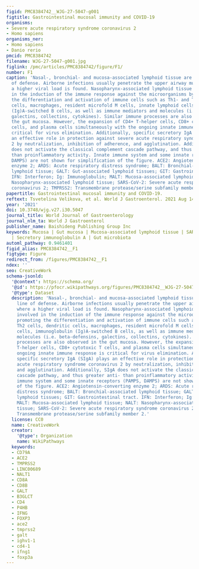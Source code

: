 ```yaml
---
figid: PMC8384742__WJG-27-5047-g001
figtitle: Gastrointestinal mucosal immunity and COVID-19
organisms:
- Severe acute respiratory syndrome coronavirus 2
- Homo sapiens
organisms_ner:
- Homo sapiens
- Danio rerio
pmcid: PMC8384742
filename: WJG-27-5047-g001.jpg
figlink: /pmc/articles/PMC8384742/figure/F1/
number: F1
caption: 'Nasal-, bronchial- and mucosa-associated lymphoid tissue are the first line
  of defense. Airborne infections usually penetrate the upper airway mucosa, where
  a higher viral load is found. Nasopharynx-associated lymphoid tissue is involved
  in the induction of the immune response against the microorganisms by promoting
  the differentiation and activation of immune cells such as Th1- and Th2 cells, dendritic
  cells, macrophages, resident microfold M cells, innate lymphoid cells, immunoglobulin
  (Ig)A-switched B cells, as well as immune mediators and molecules (i.e. beta-defensins,
  galectins, collectins, cytokines). Similar immune processes are also observed in
  the gut mucosa. However, the expansion of CD4+ T-helper cells, CD8+ cytotoxic T
  cells, and plasma cells simultaneously with the ongoing innate immune response is
  critical for virus elimination. Additionally, specific secretory IgA (SIgA) plays
  an effective role in protection against severe acute respiratory syndrome coronavirus
  2 by neutralization, inhibition of adherence, and agglutination. Additionally, SIgA
  does not activate the classical complement cascade pathway, and thus greater anti-
  than proinflammatory activity. Innate immune system and some innate receptors (PAMPS,
  DAMPS) are not shown for simplification of the figure. ACE2: Angiotensin-converting
  enzyme 2; ARDS: Acute respiratory distress syndrome; BALT: Bronchial-associated
  lymphoid tissue; GALT: Gut-associated lymphoid tissues; GIT: Gastrointestinal tract.
  IFN: Interferon; Ig: Immunoglobulin; MALT: Mucosa-associated lymphoid tissue; NALT:
  Nasopharynx-associated lymphoid tissue; SARS-CoV-2: Severe acute respiratory syndrome
  coronavirus 2; TMPRSS2: Transmembrane protease/serine subfamily member 2.'
papertitle: Gastrointestinal mucosal immunity and COVID-19.
reftext: Tsvetelina Velikova, et al. World J Gastroenterol. 2021 Aug 14;27(30):5047-5059.
year: '2021'
doi: 10.3748/wjg.v27.i30.5047
journal_title: World Journal of Gastroenterology
journal_nlm_ta: World J Gastroenterol
publisher_name: Baishideng Publishing Group Inc
keywords: Mucosa | Gut mucosa | Mucosa-associated lymphoid tissue | SARS-CoV-2 | COVID-19
  | Secretory immunoglobulin A | Gut microbiota
automl_pathway: 0.9461401
figid_alias: PMC8384742__F1
figtype: Figure
redirect_from: /figures/PMC8384742__F1
ndex: ''
seo: CreativeWork
schema-jsonld:
  '@context': https://schema.org/
  '@id': https://pfocr.wikipathways.org/figures/PMC8384742__WJG-27-5047-g001.html
  '@type': Dataset
  description: 'Nasal-, bronchial- and mucosa-associated lymphoid tissue are the first
    line of defense. Airborne infections usually penetrate the upper airway mucosa,
    where a higher viral load is found. Nasopharynx-associated lymphoid tissue is
    involved in the induction of the immune response against the microorganisms by
    promoting the differentiation and activation of immune cells such as Th1- and
    Th2 cells, dendritic cells, macrophages, resident microfold M cells, innate lymphoid
    cells, immunoglobulin (Ig)A-switched B cells, as well as immune mediators and
    molecules (i.e. beta-defensins, galectins, collectins, cytokines). Similar immune
    processes are also observed in the gut mucosa. However, the expansion of CD4+
    T-helper cells, CD8+ cytotoxic T cells, and plasma cells simultaneously with the
    ongoing innate immune response is critical for virus elimination. Additionally,
    specific secretory IgA (SIgA) plays an effective role in protection against severe
    acute respiratory syndrome coronavirus 2 by neutralization, inhibition of adherence,
    and agglutination. Additionally, SIgA does not activate the classical complement
    cascade pathway, and thus greater anti- than proinflammatory activity. Innate
    immune system and some innate receptors (PAMPS, DAMPS) are not shown for simplification
    of the figure. ACE2: Angiotensin-converting enzyme 2; ARDS: Acute respiratory
    distress syndrome; BALT: Bronchial-associated lymphoid tissue; GALT: Gut-associated
    lymphoid tissues; GIT: Gastrointestinal tract. IFN: Interferon; Ig: Immunoglobulin;
    MALT: Mucosa-associated lymphoid tissue; NALT: Nasopharynx-associated lymphoid
    tissue; SARS-CoV-2: Severe acute respiratory syndrome coronavirus 2; TMPRSS2:
    Transmembrane protease/serine subfamily member 2.'
  license: CC0
  name: CreativeWork
  creator:
    '@type': Organization
    name: WikiPathways
  keywords:
  - CD79A
  - ACE2
  - TMPRSS2
  - LINC00689
  - NALT1
  - CD8A
  - CD8B
  - GALT
  - B3GLCT
  - CD4
  - P4HB
  - IFNG
  - FOXP3
  - ace2
  - tmprss2
  - galt
  - ighv1-1
  - cd4-1
  - ifng1
  - foxp3a
---
```

